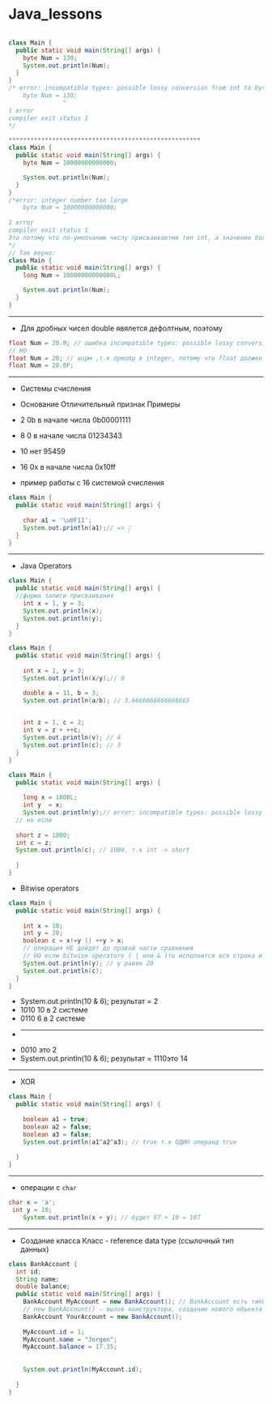 # Java_lessons
```java

class Main {
  public static void main(String[] args) {
    byte Num = 130;
    System.out.println(Num);
  }
}
/* error: incompatible types: possible lossy conversion from int to byte
    byte Num = 130;
               ^
1 error
compiler exit status 1
*/

*****************************************************
class Main {
  public static void main(String[] args) {
    byte Num = 10000000000000;

    System.out.println(Num);
  }
}
/*error: integer number too large
    byte Num = 10000000000000;
               ^
1 error
compiler exit status 1
Это потому что по-умолчанию числу присваиваетмя тип int, а значение больше возможного для этого типа
*/
// Так верно:
class Main {
  public static void main(String[] args) {
    long Num = 10000000000000L;

    System.out.println(Num);
  }
}
```
************************************************************************************************************************************
* Для дробных чисел double явялется дефолтным, поэтому

```java
float Num = 20.0; // ошибка incompatible types: possible lossy conversion from double to float в double приводится дефолтно, но написано float 
// НО
float Num = 20; // норм ,т.к преобр в integer, потому что float должен быть с F на конце
float Num = 20.0F;

```
************************************************************************************************************************************
* Системы счисления

* Основание  	Отличительный признак  	   Примеры	
* 2	           0b в начале числа	       0b00001111	
* 8	           0 в начале числа	01234343	
* 10	         нет	                      95459	
* 16	         0x в начале числа	  0x10ff

*  пример работы с 16 системой счисления
```java
class Main {
  public static void main(String[] args) {
  
    char a1 = '\u0F11';
    System.out.println(a1);// => ༑
  }
}

```
************************************************************************************************************************************
* Java Operators
```java
class Main {
  public static void main(String[] args) {
  //форма записи присваивания
    int x = 1, y = 3;
    System.out.println(x);
    System.out.println(y);
  }
}
```
```java
class Main {
  public static void main(String[] args) {
  
    int x = 1, y = 3;
    System.out.println(x/y);// 0

    double a = 11, b = 3;
    System.out.println(a/b); // 3.6666666666666665

    
    int z = 1, c = 2;
    int v = z + ++c;
    System.out.println(v); // 4
    System.out.println(c); // 3
  }
}
```
```java
class Main {
  public static void main(String[] args) {
  
    long x = 1000L;
    int y  = x;
    System.out.println(y);// error: incompatible types: possible lossy conversion from long to int
  // но если
  
  short z = 1000;
  int c = z;
  System.out.println(c); // 1000, т.к int -> short
    
  }
}
```
* Bitwise operators
```java
class Main {
  public static void main(String[] args) {
  
    int x = 10;
    int y = 20;
    boolean c = x!=y || ++y > x;
    // операция НЕ дойдёт до правой части сравнения
    // НО если bitwise operators ( | или & )то исполнится вся строка и y будет равен 21
    System.out.println(y); // y равен 20
    System.out.println(c);
  }
}
```
* System.out.println(10 & 6); результат = 2
* 1010 10 в 2 системе
* 0110 6 в 2 системе
* -----
* 0010 это 2 
* System.out.println(10 & 6); результат = 1110это 14
******************************************************
* XOR
```java
class Main {
  public static void main(String[] args) {
  
    boolean a1 = true;
    boolean a2 = false;
    boolean a3 = false;
    System.out.println(a1^a2^a3); // true т.к ОДИН операнд true
    
  }
}
```
**************************************************
* операции с ``` char ```
```java
char x = 'a';
 int y = 10;
    System.out.println(x + y); // будет 97 + 10 = 107
```
**************************************************
* Создание класса
Класс - reference data type (ссылочный тип данных)
```java
class BankAccount {
  int id;
  String name;
  double balance;
  public static void main(String[] args) {
    BankAccount MyAccount = new BankAccount(); // BankAccount есть типом данных для переменной MyAccount
    // new BankAccount() - вызов конструктора, создание нового объекта
    BankAccount YourAccount = new BankAccount();
    
    MyAccount.id = 1;
    MyAccount.name = "Jorgen";
    MyAccount.balance = 17.35;
    
    
    System.out.println(MyAccount.id); 
    
  }
}
```
